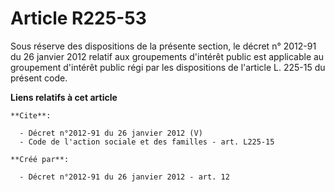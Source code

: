 # Article R225-53

Sous réserve des dispositions de la présente section, le décret n° 2012-91 du 26 janvier 2012 relatif aux groupements
d'intérêt public est applicable au groupement d'intérêt public régi par les dispositions de l'article L. 225-15 du présent
code.

**Liens relatifs à cet article**

	**Cite**:

	  - Décret n°2012-91 du 26 janvier 2012 (V)
	  - Code de l'action sociale et des familles - art. L225-15

	**Créé par**:

	  - Décret n°2012-91 du 26 janvier 2012 - art. 12
